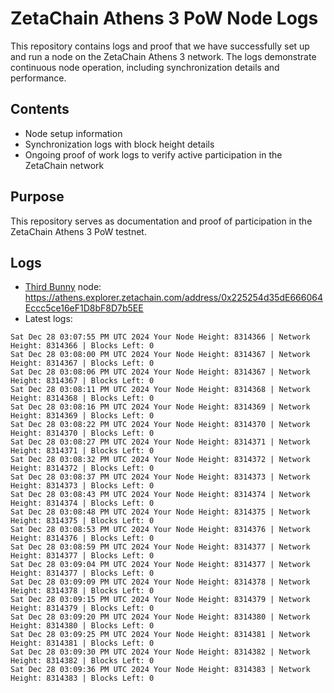 # ZetaChain Athens 3 PoW Node Logs
This repository contains logs and proof that we have successfully set up and run a node on the ZetaChain Athens 3 network. The logs demonstrate continuous node operation, including synchronization details and performance.

## Contents
- Node setup information
- Synchronization logs with block height details
- Ongoing proof of work logs to verify active participation in the ZetaChain network

## Purpose
This repository serves as documentation and proof of participation in the ZetaChain Athens 3 PoW testnet.

## Logs

- [Third Bunny](https://thirdbunny.xyz/) node: https://athens.explorer.zetachain.com/address/0x225254d35dE666064Eccc5ce16eF1D8bF8D7b5EE
- Latest logs:
```
Sat Dec 28 03:07:55 PM UTC 2024 Your Node Height: 8314366 | Network Height: 8314366 | Blocks Left: 0
Sat Dec 28 03:08:00 PM UTC 2024 Your Node Height: 8314367 | Network Height: 8314367 | Blocks Left: 0
Sat Dec 28 03:08:06 PM UTC 2024 Your Node Height: 8314367 | Network Height: 8314367 | Blocks Left: 0
Sat Dec 28 03:08:11 PM UTC 2024 Your Node Height: 8314368 | Network Height: 8314368 | Blocks Left: 0
Sat Dec 28 03:08:16 PM UTC 2024 Your Node Height: 8314369 | Network Height: 8314369 | Blocks Left: 0
Sat Dec 28 03:08:22 PM UTC 2024 Your Node Height: 8314370 | Network Height: 8314370 | Blocks Left: 0
Sat Dec 28 03:08:27 PM UTC 2024 Your Node Height: 8314371 | Network Height: 8314371 | Blocks Left: 0
Sat Dec 28 03:08:32 PM UTC 2024 Your Node Height: 8314372 | Network Height: 8314372 | Blocks Left: 0
Sat Dec 28 03:08:37 PM UTC 2024 Your Node Height: 8314373 | Network Height: 8314373 | Blocks Left: 0
Sat Dec 28 03:08:43 PM UTC 2024 Your Node Height: 8314374 | Network Height: 8314374 | Blocks Left: 0
Sat Dec 28 03:08:48 PM UTC 2024 Your Node Height: 8314375 | Network Height: 8314375 | Blocks Left: 0
Sat Dec 28 03:08:53 PM UTC 2024 Your Node Height: 8314376 | Network Height: 8314376 | Blocks Left: 0
Sat Dec 28 03:08:59 PM UTC 2024 Your Node Height: 8314377 | Network Height: 8314377 | Blocks Left: 0
Sat Dec 28 03:09:04 PM UTC 2024 Your Node Height: 8314377 | Network Height: 8314377 | Blocks Left: 0
Sat Dec 28 03:09:09 PM UTC 2024 Your Node Height: 8314378 | Network Height: 8314378 | Blocks Left: 0
Sat Dec 28 03:09:15 PM UTC 2024 Your Node Height: 8314379 | Network Height: 8314379 | Blocks Left: 0
Sat Dec 28 03:09:20 PM UTC 2024 Your Node Height: 8314380 | Network Height: 8314380 | Blocks Left: 0
Sat Dec 28 03:09:25 PM UTC 2024 Your Node Height: 8314381 | Network Height: 8314381 | Blocks Left: 0
Sat Dec 28 03:09:30 PM UTC 2024 Your Node Height: 8314382 | Network Height: 8314382 | Blocks Left: 0
Sat Dec 28 03:09:36 PM UTC 2024 Your Node Height: 8314383 | Network Height: 8314383 | Blocks Left: 0
```
